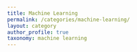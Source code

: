 ```yaml
---
title: Machine Learning
permalink: /categories/machine-learning/
layout: category
author_profile: true
taxonomy: machine learning
---
```

